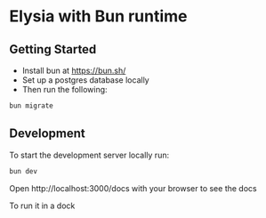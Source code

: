 # Elysia with Bun runtime

## Getting Started

- Install bun at https://bun.sh/
- Set up a postgres database locally
- Then run the following:

```bash
bun migrate
```

## Development

To start the development server locally run:

```bash
bun dev
```

Open http://localhost:3000/docs with your browser to see the docs

To run it in a dock
